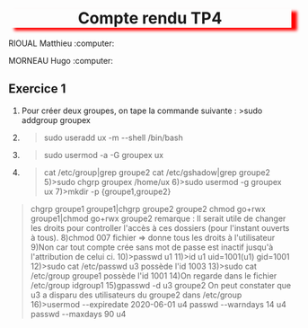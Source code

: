 <h1 align="center" style="box-shadow: 10px 5px 5px red">Compte rendu TP4</h1>                                   
<p>RIOUAL Matthieu :computer:</p>
<p>MORNEAU Hugo :computer:</P>

## Exercice 1

1) Pour créer deux groupes, on tape la commande suivante : >sudo addgroup groupex
2) >sudo useradd ux -m --shell /bin/bash
3) >sudo usermod -a -G groupex ux
4) >cat /etc/group|grep groupe2
   >cat /etc/gshadow|grep groupe2
5)>sudo chgrp groupex /home/ux
6)>sudo usermod -g groupex ux
7)>mkdir -p {groupe1,groupe2}
>chgrp groupe1 groupe1|chgrp groupe2 groupe2
>chmod go+rwx groupe1|chmod go+rwx groupe2
remarque : Il serait utile de changer les droits pour controller l'accès à ces dossiers (pour l'instant ouverts à tous).
8)chmod 007 fichier => donne tous les droits à l'utilisateur
9)Non car tout compte crée sans mot de passe est inactif jusqu'à l'attribution de celui ci.
10)>passwd u1
11)>id u1    uid=1001(u1) gid=1001
12)>sudo cat /etc/passwd u3 possède l'id 1003
13)>sudo cat /etc/group groupe1 possède l'id 1001
14)On regarde dans le fichier /etc/group
idgroup1 
15)gpasswd -d u3 groupe2
On peut constater que u3 a disparu des utilisateurs du groupe2 dans /etc/group
16)>usermod --expiredate 2020-06-01 u4
>passwd --warndays 14 u4
>passwd --maxdays 90 u4


